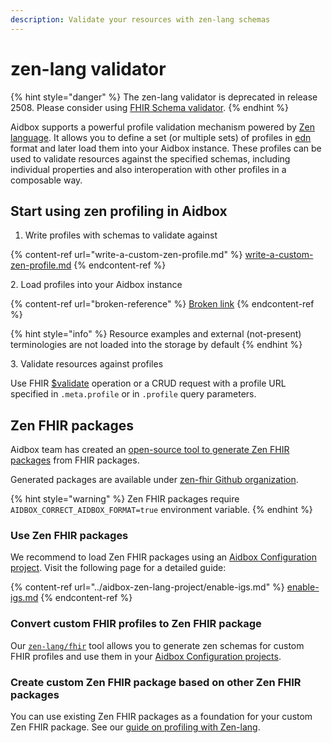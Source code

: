 ```yaml
---
description: Validate your resources with zen-lang schemas
---
```


# zen-lang validator

{% hint style="danger" %}
The zen-lang validator is deprecated in release 2508. Please consider using [FHIR Schema validator](../../../../modules/profiling-and-validation/fhir-schema-validator/README.md).
{% endhint %}

Aidbox supports a powerful profile validation mechanism powered by [Zen language](https://github.com/zen-lang/zen). It allows you to define a set (or multiple sets) of profiles in [edn](https://github.com/edn-format/edn) format and later load them into your Aidbox instance. These profiles can be used to validate resources against the specified schemas, including individual properties and also interoperation with other profiles in a composable way.

## Start using zen profiling in Aidbox

1. Write profiles with schemas to validate against

{% content-ref url="write-a-custom-zen-profile.md" %}
[write-a-custom-zen-profile.md](write-a-custom-zen-profile.md)
{% endcontent-ref %}

2\. Load profiles into your Aidbox instance

{% content-ref url="broken-reference" %}
[Broken link](broken-reference)
{% endcontent-ref %}

{% hint style="info" %}
Resource examples and external (not-present) terminologies are not loaded into the storage by default
{% endhint %}

3\. Validate resources against profiles

Use FHIR [$validate](../../../../api/rest-api/other/usdvalidate.md) operation or a CRUD request with a profile URL specified in `.meta.profile` or in `.profile` query parameters.

## Zen FHIR packages

Aidbox team has created an [open-source tool to generate Zen FHIR packages](https://github.com/zen-lang/fhir) from FHIR packages.

Generated packages are available under [zen-fhir Github organization](https://github.com/orgs/zen-fhir/repositories).

{% hint style="warning" %}
Zen FHIR packages require `AIDBOX_CORRECT_AIDBOX_FORMAT=true` environment variable.
{% endhint %}

### Use Zen FHIR packages

We recommend to load Zen FHIR packages using an [Aidbox Configuration project](../aidbox-zen-lang-project/README.md). Visit the following page for a detailed guide:

{% content-ref url="../aidbox-zen-lang-project/enable-igs.md" %}
[enable-igs.md](../aidbox-zen-lang-project/enable-igs.md)
{% endcontent-ref %}

### Convert custom FHIR profiles to Zen FHIR package

Our [`zen-lang/fhir`](https://github.com/zen-lang/fhir/blob/main/README.md) tool allows you to generate zen schemas for custom FHIR profiles and use them in your [Aidbox Configuration projects](../aidbox-zen-lang-project/README.md).

### Create custom Zen FHIR package based on other Zen FHIR packages

You can use existing Zen FHIR packages as a foundation for your custom Zen FHIR package. See our [guide on profiling with Zen-lang](broken-reference).
